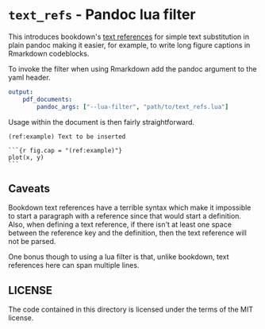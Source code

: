 # `text_refs` - Pandoc lua filter

This introduces bookdown's [text
references](http://bookdown.org/yihui/bookdown/markdown-extensions-by-bookdown.html#fn5)
for simple text substitution in plain pandoc making it easier, for
example, to write long figure captions in Rmarkdown codeblocks.

To invoke the filter when using Rmarkdown add the pandoc argument to
the yaml header.

```yaml
output:
    pdf_documents:
        pandoc_args: ["--lua-filter", "path/to/text_refs.lua"]
```

Usage within the document is then fairly straightforward.

````rmarkdown
(ref:example) Text to be inserted

```{r fig.cap = "(ref:example)"}
plot(x, y)
```

````

## Caveats

Bookdown text references have a terrible syntax which make it
impossible to start a paragraph with a reference since that would
start a definition. Also, when defining a text reference, if there
isn't at least one space between the reference key and the definition,
then the text reference will not be parsed.

One bonus though to using a lua filter is that, unlike bookdown, text
references here can span multiple lines.

## LICENSE

The code contained in this directory is licensed under the terms of
the MIT license.
